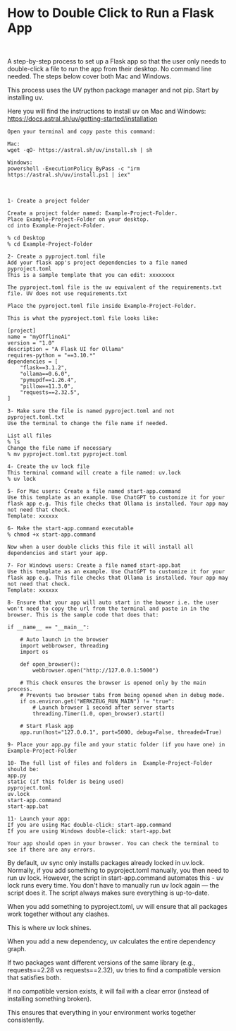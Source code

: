 # How to Double Click to Run a Flask App

<br>

A step-by-step process to set up a Flask app so that the user only needs to double-click a file to run the app from their desktop. No command line needed. The steps below cover both Mac and Windows.

This process uses the UV python package manager and not pip. Start by installing uv.

Here you will find the instructions to install uv on Mac and Windows:<br>
https://docs.astral.sh/uv/getting-started/installation

```
Open your terminal and copy paste this command:

Mac:
wget -qO- https://astral.sh/uv/install.sh | sh

Windows:
powershell -ExecutionPolicy ByPass -c "irm https://astral.sh/uv/install.ps1 | iex"

```

<br>

```
1- Create a project folder

Create a project folder named: Example-Project-Folder.
Place Example-Project-Folder on your desktop.
cd into Example-Project-Folder.

% cd Desktop
% cd Example-Project-Folder

2- Create a pyproject.toml file
Add your flask app's project dependencies to a file named pyproject.toml
This is a sample template that you can edit: xxxxxxxx

The pyproject.toml file is the uv equivalent of the requirements.txt file. UV does not use requirements.txt

Place the pyproject.toml file inside Example-Project-Folder.

This is what the pyproject.toml file looks like:

[project]
name = "myOfflineAi"
version = "1.0"
description = "A Flask UI for Ollama"
requires-python = "==3.10.*"
dependencies = [
	"flask==3.1.2",
	"ollama==0.6.0",
	"pymupdf==1.26.4",
	"pillow==11.3.0",
	"requests==2.32.5",
]

3- Make sure the file is named pyproject.toml and not pyproject.toml.txt
Use the terminal to change the file name if needed.

List all files
% ls
Change the file name if necessary
% mv pyproject.toml.txt pyproject.toml

4- Create the uv lock file
This terminal command will create a file named: uv.lock
% uv lock

5- For Mac users: Create a file named start-app.command
Use this template as an example. Use ChatGPT to customize it for your flask app e.g. This file checks that Ollama is installed. Your app may not need that check.
Template: xxxxxx

6- Make the start-app.command executable
% chmod +x start-app.command

Now when a user double clicks this file it will install all dependencies and start your app.

7- For Windows users: Create a file named start-app.bat
Use this template as an example. Use ChatGPT to customize it for your flask app e.g. This file checks that Ollama is installed. Your app may not need that check.
Template: xxxxxx

8- Ensure that your app will auto start in the bowser i.e. the user won't need to copy the url from the terminal and paste in in the browser. This is the sample code that does that:

if __name__ == "__main__":
	
	# Auto launch in the browser
    import webbrowser, threading
    import os

    def open_browser():
        webbrowser.open("http://127.0.0.1:5000")

	# This check ensures the browser is opened only by the main process.
	# Prevents two browser tabs from being opened when in debug mode.
    if os.environ.get("WERKZEUG_RUN_MAIN") != "true":
        # Launch browser 1 second after server starts
        threading.Timer(1.0, open_browser).start()

    # Start Flask app
    app.run(host="127.0.0.1", port=5000, debug=False, threaded=True)

9- Place your app.py file and your static folder (if you have one) in  Example-Project-Folder

10- The full list of files and folders in  Example-Project-Folder should be:
app.py
static (if this folder is being used)
pyproject.toml
uv.lock
start-app.command
start-app.bat

11- Launch your app:
If you are using Mac double-click: start-app.command
If you are using Windows double-click: start-app.bat

Your app should open in your browser. You can check the terminal to see if there are any errors.

```

By default, uv sync only installs packages already locked in uv.lock.
Normally, if you add something to pyproject.toml manually, you then need to run uv lock. However, the script in start-app.command automates this - uv lock runs every time. You don't have to manually run uv lock again — the script does it. The script always makes sure everything is up-to-date.

When you add something to pyproject.toml, uv will ensure that all packages work together without any clashes.

This is where uv lock shines.

When you add a new dependency, uv calculates the entire dependency graph.

If two packages want different versions of the same library (e.g., requests==2.28 vs requests==2.32), uv tries to find a compatible version that satisfies both.

If no compatible version exists, it will fail with a clear error (instead of installing something broken).

This ensures that everything in your environment works together consistently.
